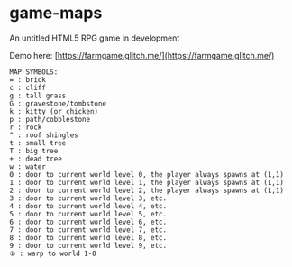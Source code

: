 # game-maps

An untitled HTML5 RPG game in development

Demo here: [https://farmgame.glitch.me/](https://farmgame.glitch.me/)

```
MAP SYMBOLS:
= : brick
c : cliff
g : tall grass
G : gravestone/tombstone
k : kitty (or chicken)
p : path/cobblestone
r : rock
^ : roof shingles
t : small tree
T : big tree
+ : dead tree
w : water
0 : door to current world level 0, the player always spawns at (1,1)
1 : door to current world level 1, the player always spawns at (1,1)
2 : door to current world level 2, the player always spawns at (1,1)
3 : door to current world level 3, etc.
4 : door to current world level 4, etc.
5 : door to current world level 5, etc.
6 : door to current world level 6, etc.
7 : door to current world level 7, etc.
8 : door to current world level 8, etc.
9 : door to current world level 9, etc.
① : warp to world 1-0
```
